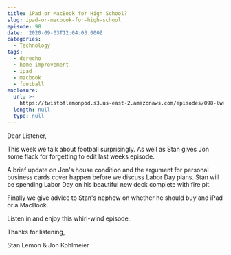 ```yaml
---
title: iPad or MacBook for High School?
slug: ipad-or-macbook-for-high-school
episode: 98
date: '2020-09-03T12:04:03.000Z'
categories:
  - Technology
tags:
  - derecho
  - home improvement
  - ipad
  - macbook
  - football
enclosure:
  url: >-
    https://twistoflemonpod.s3.us-east-2.amazonaws.com/episodes/098-lwatol-20200903.mp3
  length: null
  type: null
---
```


Dear Listener,

This week we talk about football surprisingly. As well as Stan gives Jon some flack for forgetting to edit last weeks episode.

A brief update on Jon's house condition and the argument for personal business cards cover happen before we discuss Labor Day plans. Stan will be spending Labor Day on his beautiful new deck complete with fire pit.

Finally we give advice to Stan's nephew on whether he should buy and iPad or a MacBook.

Listen in and enjoy this whirl-wind episode.

Thanks for listening,

Stan Lemon & Jon Kohlmeier
